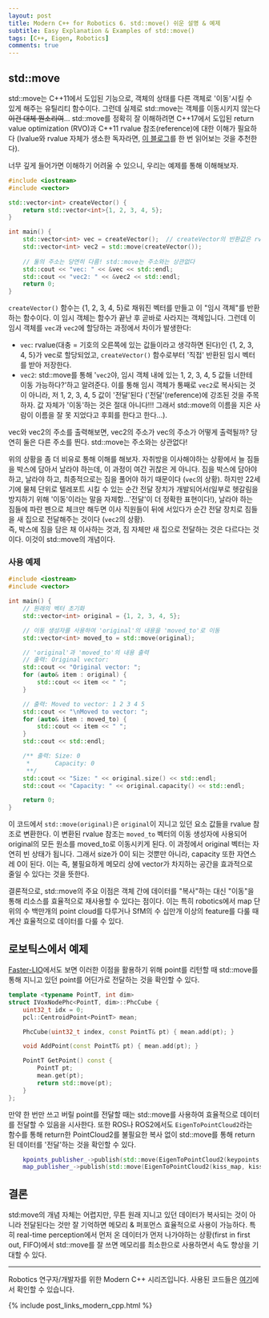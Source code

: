 ```yaml
---
layout: post
title: Modern C++ for Robotics 6. std::move() 쉬운 설명 & 예제
subtitle: Easy Explanation & Examples of std::move()
tags: [C++, Eigen, Robotics]
comments: true
---
```


## std::move

std::move는 C++11에서 도입된 기능으로, 객체의 상태를 다른 객체로 '이동'시킬 수 있게 해주는 유틸리티 함수이다.
그런데 실제로 std::move는 객체를 이동시키지 않는다 ~~이건 대체 뭔소리여~~...
std::move를 정확히 잘 이해하려면 C++17에서 도입된 return value optimization (RVO)과 C++11 rvalue 참조(reference)에 대한 이해가 필요하다 (lvalue와 rvalue 자체가 생소한 독자라면, [이 블로그](https://nanze.tistory.com/entry/Cpp-Lvalue-%EC%A2%8C%EC%B8%A1%EA%B0%92-Rvalue-%EC%9A%B0%EC%B8%A1%EA%B0%92-Rvalue-reference-%EC%9A%B0%EC%B8%A1%EA%B0%92-%EC%B0%B8%EC%A1%B0%EC%9E%90)를 한 번 읽어보는 것을 추천한다).

너무 깊게 들어가면 이해하기 어려울 수 있으니, 우리는 예제를 통해 이해해보자.

```cpp
#include <iostream>
#include <vector>

std::vector<int> createVector() {
    return std::vector<int>{1, 2, 3, 4, 5};
}

int main() {
    std::vector<int> vec = createVector();  // createVector의 반환값은 rvalue
    std::vector<int> vec2 = std::move(createVector());
    
    // 둘의 주소는 당연히 다름! std::move는 주소와는 상관없다
    std::cout << "vec: " << &vec << std::endl;
    std::cout << "vec2: " << &vec2 << std::endl;
    return 0;
}
```

`createVector()` 함수는 {1, 2, 3, 4, 5}로 채워진 벡터를 만들고 이 "임시 객체"를 반환하는 함수이다. 이 임시 객체는 함수가 끝난 후 곧바로 사라지는 객체입니다.
그런데 이 임시 객체를 `vec`과 `vec2`에 할당하는 과정에서 차이가 발생한다:

* `vec`: rvalue(대충 = 기호의 오른쪽에 있는 값들이라고 생각하면 된다)인 {1, 2, 3, 4, 5}가 vec로 할당되었고,  `createVector()` 함수로부터 '직접' 반환된 임시 벡터를 받아 저장한다.
* `vec2`: std::move를 통해 '`vec2`야, 임시 객체 내에 있는 1, 2, 3, 4, 5 값들 너한테 이동 가능하다?'하고 알려준다. 이를 통해 임시 객체가 통째로 `vec2`로 복사되는 것이 아니라, 저 1, 2, 3, 4, 5 값이 '전달'된다 ('전달'(reference)에 강조된 것을 주목하자. 값 자체가 '이동'하는 것은 절대 아니다!!! 그래서 std::move의 이름을 지은 사람이 이름을 잘 못 지었다고 후회를 한다고 한다...).  

vec와 vec2의 주소를 출력해보면, vec2의 주소가 vec의 주소가 어떻게 출력될까? 당연히 둘은 다른 주소를 띈다. std::move는 주소와는 상관없다!

위의 상황을 좀 더 비유로 통해 이해를 해보자. 자취방을 이사해야하는 상황에서 늘 짐들을 박스에 담아서 날라야 하는데, 이 과정이 여간 귀찮은 게 아니다.
짐을 박스에 담아야 하고, 날라야 하고, 최종적으로는 짐을 풀어야 하기 때문이다 (`vec`의 상황).
하지만 22세기에 물체 단위로 텔레포트 시킬 수 있는 순간 전달 장치가 개발되어서(일부로 헷갈림을 방지하기 위해 '이동'이라는 말을 자제함...'전달'이 더 정확한 표현이다!), 
날라야 하는 짐들에 파란 펜으로 체크만 해두면 이사 직원들이 뒤에 서있다가 순간 전달 장치로 짐들을 새 집으로 전달해주는 것이다 (`vec2`의 상황).  
즉, 박스에 짐을 담은 채 이사하는 것과, 짐 자체만 새 집으로 전달하는 것은 다르다는 것이다. 이것이 std::move의 개념이다.

### 사용 예제

```cpp
#include <iostream>
#include <vector>

int main() {
    // 원래의 벡터 초기화
    std::vector<int> original = {1, 2, 3, 4, 5};

    // 이동 생성자를 사용하여 'original'의 내용을 'moved_to'로 이동
    std::vector<int> moved_to = std::move(original);

    // 'original'과 'moved_to'의 내용 출력
    // 출력: Original vector:
    std::cout << "Original vector: ";
    for (auto& item : original) {
        std::cout << item << " ";
    }

    // 출력: Moved to vector: 1 2 3 4 5
    std::cout << "\nMoved to vector: ";
    for (auto& item : moved_to) {
        std::cout << item << " ";
    }
    std::cout << std::endl;

    /** 출력: Size: 0
     *       Capacity: 0
     **/
    std::cout << "Size: " << original.size() << std::endl;
    std::cout << "Capacity: " << original.capacity() << std::endl;

    return 0;
}
```

이 코드에서 `std::move(original)`은 `original`이 지니고 있던 요소 값들을 rvalue 참조로 변환한다. 
이 변환된 rvalue 참조는 `moved_to` 벡터의 이동 생성자에 사용되어 original의 모든 원소를 moved_to로 이동시키게 된다. 
이 과정에서 original 벡터는 자연히 빈 상태가 됩니다. 그래서 size가 0이 되는 것뿐만 아니라, capacity 또한 자연스레 0이 된다.
이는 즉, 불필요하게 메모리 상에 vector가 차지하는 공간을 효과적으로 줄일 수 있다는 것을 뜻한다.

결론적으로, std::move의 주요 이점은 객체 간에 데이터를 "복사"하는 대신 "이동"을 통해 리소스를 효율적으로 재사용할 수 있다는 점이다.
이는 특히 robotics에서 map 단위의 수 백만개의 point cloud를 다루거나 SfM의 수 십만개 이상의 feature를 다룰 때 계산 효율적으로 데이터를 다룰 수 있다.

## 로보틱스에서 예제

[Faster-LIO](https://github.com/gaoxiang12/faster-lio/blob/6f6f1d6ea97071902a82c138f3359d4711873e2b/include/ivox3d/ivox3d_node.hpp#L223C1-L237C3)에서도 보면 이러한 이점을 활용하기 위해 point를 리턴할 때 std::move를 통해 지니고 있던 point를 어딘가로 전달하는 것을 확인할 수 있다.

```cpp
template <typename PointT, int dim>
struct IVoxNodePhc<PointT, dim>::PhcCube {
    uint32_t idx = 0;
    pcl::CentroidPoint<PointT> mean;

    PhcCube(uint32_t index, const PointT& pt) { mean.add(pt); }

    void AddPoint(const PointT& pt) { mean.add(pt); }

    PointT GetPoint() const {
        PointT pt;
        mean.get(pt);
        return std::move(pt);
    }
};
```

만약 한 번만 쓰고 버릴 point를 전달할 때는 std::move를 사용하여 효율적으로 데이터를 전달할 수 있음을 시사한다.
또한 ROS나 ROS2에서도 `EigenToPointCloud2`라는 함수를 통해 return한 PointCloud2를 불필요한 복사 없이 std::move를 통해 return된 데이터를 '전달'하는 것을 확인할 수 있다.

```cpp
    kpoints_publisher_->publish(std::move(EigenToPointCloud2(keypoints, header)));
    map_publisher_->publish(std::move(EigenToPointCloud2(kiss_map, kiss_pose, header)));
```

## 결론 

std:move의 개념 자체는 어렵지만, 무튼 원래 지니고 있던 데이터가 복사되는 것이 아니라 전달된다는 것만 잘 기억하면 메모리 & 퍼포먼스 효율적으로 사용이 가능하다.
특히 real-time perception에서 먼저 온 데이터가 먼저 나가야하는 상황(first in first out, FIFO)에서 std::move를 잘 쓰면 메모리를 최소한으로 사용하면서 속도 향상을 기대할 수 있다.

---

Robotics 연구자/개발자를 위한 Modern C++ 시리즈입니다.
사용된 코드들은 [여기](https://github.com/LimHyungTae/moderncpp_study)에서 확인할 수 있습니다.

{% include post_links_modern_cpp.html %}
